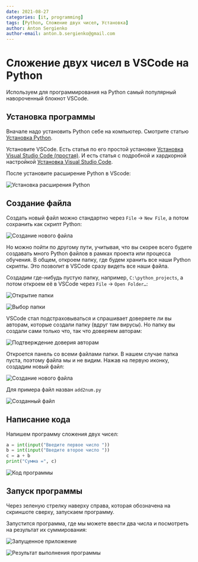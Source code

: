 ```yaml
---
date: 2021-08-27
categories: [it, programming]
tags: [Python, Сложение двух чисел, Установка]
author: Anton Sergienko
author-email: anton.b.sergienko@gmail.com
---
```


# Сложение двух чисел в VSCode на Python

Используем для программирования на Python самый популярный навороченный блокнот VSCode.

## Установка программы

Вначале надо установить Python себе на компьютер. Смотрите статью [Установка Python](https://github.com/Harrix/harrix.dev-blog-2021/blob/main/install-python/install-python.md).

Установите VSCode. Есть статья по его простой установке [Установка Visual Studio Code (простая)](https://github.com/Harrix/harrix.dev-blog-2021/blob/main/install-vscode-simple/install-vscode-simple.md). И есть статья с подробной и хардкорной настройкой [Установка Visual Studio Code](/blog/2022/install-vscode/).

После установите расширение Python в VScode:

![Установка расширения Python](img/extension.png)

## Создание файла

Создать новый файл можно стандартно через `File` → `New File`, а потом сохранить как скрипт Python:

![Создание нового файла](img/new-file_01.png)

Но можно пойти по другому пути, учитывая, что вы скорее всего будете создавать много Python файлов в рамках проекта или процесса обучения. В общем, откроем папку, где будем хранить все наши Python скрипты. Это позволит в VSCode сразу видеть все наши файла.

Создадим где-нибудь пустую папку, например, `C:\python_projects`, а потом откроем её в VSCode через `File` → `Open Folder…`:

![Открытие папки](img/new-file_02.png)

![Выбор папки](img/new-file_03.png)

VSCode стал подстраховываться и спрашивает доверяете ли вы авторам, которые создали папку (вдруг там вирусы). Но папку вы создали сами только что, так что доверяем авторам:

![Подтверждение доверия авторам](img/new-file_04.png)

Откроется панель со всеми файлами папки. В нашем случае папка пуста, поэтому файла мы и не видим. Нажав на первую иконку, создадим новый файл:

![Создание нового файла](img/new-file_05.png)

Для примера файл назван `add2num.py`

![Созданный файл](img/new-file_06.png)

## Написание кода

Напишем программу сложения двух чисел:

```python
a = int(input("Введите первое число "))
b = int(input("Введите второе число "))
c = a + b
print("Сумма =", c)
```

![Код программы](img/code.png)

## Запуск программы

Через зеленую стрелку наверху справа, которая обозначена на скриншоте сверху, запускаем программу.

Запустится программа, где мы можете ввести два числа и посмотреть на результат их суммирования:

![Запущенное приложение](img/result_01.png)

![Результат выполнения программы](img/result_02.png)

